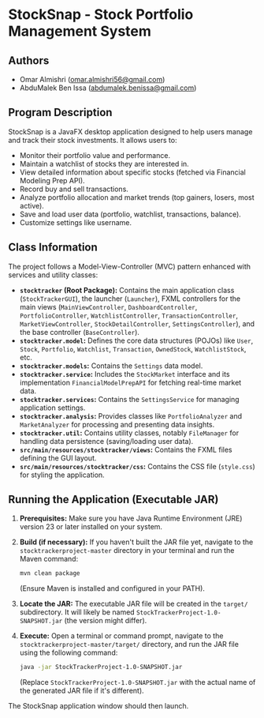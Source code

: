 # StockSnap - Stock Portfolio Management System

## Authors

*   Omar Almishri (omar.almishri56@gmail.com)
*   AbduMalek Ben Issa (abdumalek.benissa@gmail.com)

## Program Description

StockSnap is a JavaFX desktop application designed to help users manage and track their stock investments. It allows users to:

*   Monitor their portfolio value and performance.
*   Maintain a watchlist of stocks they are interested in.
*   View detailed information about specific stocks (fetched via Financial Modeling Prep API).
*   Record buy and sell transactions.
*   Analyze portfolio allocation and market trends (top gainers, losers, most active).
*   Save and load user data (portfolio, watchlist, transactions, balance).
*   Customize settings like username.

## Class Information

The project follows a Model-View-Controller (MVC) pattern enhanced with services and utility classes:

*   **`stocktracker` (Root Package):** Contains the main application class (`StockTrackerGUI`), the launcher (`Launcher`), FXML controllers for the main views (`MainViewController`, `DashboardController`, `PortfolioController`, `WatchlistController`, `TransactionController`, `MarketViewController`, `StockDetailController`, `SettingsController`), and the base controller (`BaseController`).
*   **`stocktracker.model`:** Defines the core data structures (POJOs) like `User`, `Stock`, `Portfolio`, `Watchlist`, `Transaction`, `OwnedStock`, `WatchlistStock`, etc.
*   **`stocktracker.models`:** Contains the `Settings` data model.
*   **`stocktracker.service`:** Includes the `StockMarket` interface and its implementation `FinancialModelPrepAPI` for fetching real-time market data.
*   **`stocktracker.services`:** Contains the `SettingsService` for managing application settings.
*   **`stocktracker.analysis`:** Provides classes like `PortfolioAnalyzer` and `MarketAnalyzer` for processing and presenting data insights.
*   **`stocktracker.util`:** Contains utility classes, notably `FileManager` for handling data persistence (saving/loading user data).
*   **`src/main/resources/stocktracker/views`:** Contains the FXML files defining the GUI layout.
*   **`src/main/resources/stocktracker/css`:** Contains the CSS file (`style.css`) for styling the application.

## Running the Application (Executable JAR)

1.  **Prerequisites:** Make sure you have Java Runtime Environment (JRE) version 23 or later installed on your system.
2.  **Build (if necessary):** If you haven't built the JAR file yet, navigate to the `stocktrackerproject-master` directory in your terminal and run the Maven command:
    ```bash
    mvn clean package
    ```
    (Ensure Maven is installed and configured in your PATH).
3.  **Locate the JAR:** The executable JAR file will be created in the `target/` subdirectory. It will likely be named `StockTrackerProject-1.0-SNAPSHOT.jar` (the version might differ).
4.  **Execute:** Open a terminal or command prompt, navigate to the `stocktrackerproject-master/target/` directory, and run the JAR file using the following command:

    ```bash
    java -jar StockTrackerProject-1.0-SNAPSHOT.jar
    ```
    (Replace `StockTrackerProject-1.0-SNAPSHOT.jar` with the actual name of the generated JAR file if it's different).

The StockSnap application window should then launch. 